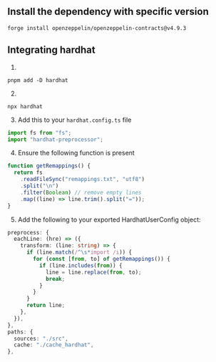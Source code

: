 ## Install the dependency with specific version

```
forge install openzeppelin/openzeppelin-contracts@v4.9.3
```

## Integrating hardhat

1. 

```
pnpm add -D hardhat	
```
2. 

```
npx hardhat
```
3. Add this to your `hardhat.config.ts` file

```ts
import fs from "fs";
import "hardhat-preprocessor";
```
4. Ensure the following function is present

```ts
function getRemappings() {
  return fs
    .readFileSync("remappings.txt", "utf8")
    .split("\n")
    .filter(Boolean) // remove empty lines
    .map((line) => line.trim().split("="));
}
```

5. Add the following to your exported HardhatUserConfig object:

```ts
preprocess: {
  eachLine: (hre) => ({
    transform: (line: string) => {
      if (line.match(/^\s*import /i)) {
        for (const [from, to] of getRemappings()) {
          if (line.includes(from)) {
            line = line.replace(from, to);
            break;
          }
        }
      }
      return line;
    },
  }),
},
paths: {
  sources: "./src",
  cache: "./cache_hardhat",
},
```



